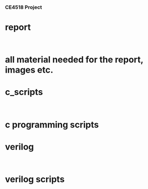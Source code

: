 <h3> CE4518 Project <h3>
<h1> report <h1>
<br> all material needed for the report, images etc. <br>
<h1> c_scripts <h1>
<br>c programming scripts<br>
<h1> verilog <h1>
<br> verilog scripts <br>
